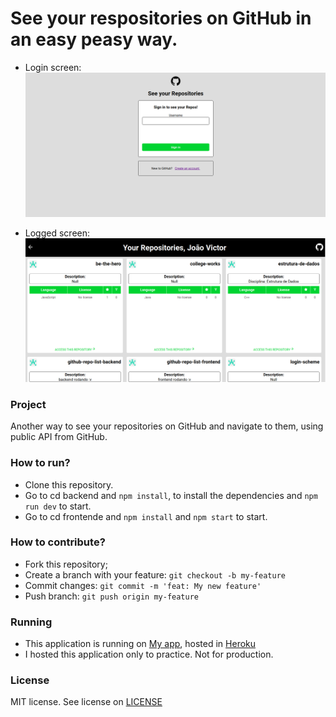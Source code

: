 # See your respositories on GitHub in an easy peasy way.

- Login screen:
![](assets/login.png)

- Logged screen:
![](assets/logged.png)



### Project
Another way to see your repositories on GitHub and navigate to them, using public API from GitHub. 

### How to run?
- Clone this repository.
- Go to cd backend and `npm install`, to install the dependencies and `npm run dev` to start.
- Go to cd frontende and `npm install` and `npm start` to start.   

### How to contribute?
- Fork this repository;
- Create a branch with your feature: `git checkout -b my-feature`
- Commit changes: `git commit -m 'feat: My new feature'`
- Push branch: `git push origin my-feature`

### Running
- This application is running on [My app](https://github-repo-list-frontend.herokuapp.com/), hosted in [Heroku](https://www.heroku.com/)
- I hosted this application only to practice. Not for production.

### License 
MIT license. See license on [LICENSE](LICENSE)
